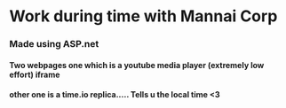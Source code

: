 # Work during time with Mannai Corp

### Made using ASP.net

#### Two webpages one which is a youtube media player (extremely low effort) iframe
#### other one is a time.io replica..... Tells u the local time <3
